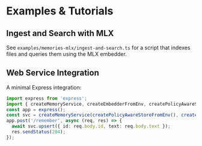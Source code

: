 # Examples & Tutorials

## Ingest and Search with MLX
See `examples/memories-mlx/ingest-and-search.ts` for a script that indexes files and queries them using the MLX embedder.

## Web Service Integration
A minimal Express integration:
```typescript
import express from 'express';
import { createMemoryService, createEmbedderFromEnv, createPolicyAwareStoreFromEnv } from '@cortex-os/memories';
const app = express();
const svc = createMemoryService(createPolicyAwareStoreFromEnv(), createEmbedderFromEnv());
app.post('/remember', async (req, res) => {
  await svc.upsert({ id: req.body.id, text: req.body.text });
  res.sendStatus(204);
});
```
